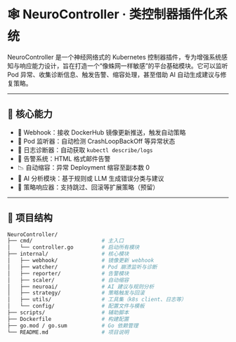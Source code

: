# 🕸️ NeuroController · 类控制器插件化系统

NeuroController 是一个神经网络式的 Kubernetes 控制器插件，专为增强系统感知与响应能力设计，旨在打造一个“像蛛网一样敏感”的平台基础模块。它可以监听 Pod 异常、收集诊断信息、触发告警、缩容处理，甚至借助 AI 自动生成建议与修复策略。

---

## 🧠 核心能力

- 🔁 Webhook：接收 DockerHub 镜像更新推送，触发自动策略
- 👀 Pod 监听器：自动检测 CrashLoopBackOff 等异常状态
- 🧾 日志诊断器：自动获取 `kubectl describe/logs`
- 📧 告警系统：HTML 格式邮件告警
- 📉 自动缩容：异常 Deployment 缩容至副本数 0
- 🤖 AI 分析模块：基于规则或 LLM 生成错误分类与建议
- 🧠 策略响应器：支持跳过、回滚等扩展策略（预留）

---

## 📁 项目结构

```bash
NeuroController/
├── cmd/                      # 主入口
│   └── controller.go         # 启动所有模块
├── internal/                 # 核心模块
│   ├── webhook/              # 镜像更新 webhook
│   ├── watcher/              # Pod 崩溃监听与诊断
│   ├── reporter/             # 告警模块
│   ├── scaler/               # 自动缩容
│   ├── neuroai/              # AI 建议与规则分析
│   ├── strategy/             # 策略触发与回滚
│   ├── utils/                # 工具集（k8s client、日志等）
│   └── config/               # 配置文件与模板
├── scripts/                  # 辅助脚本
├── Dockerfile                # 构建配置
├── go.mod / go.sum           # Go 依赖管理
└── README.md                 # 项目说明
